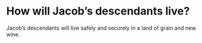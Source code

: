 # How will Jacob’s descendants live?

Jacob’s descendants will live safely and securely in a land of grain and new wine.

